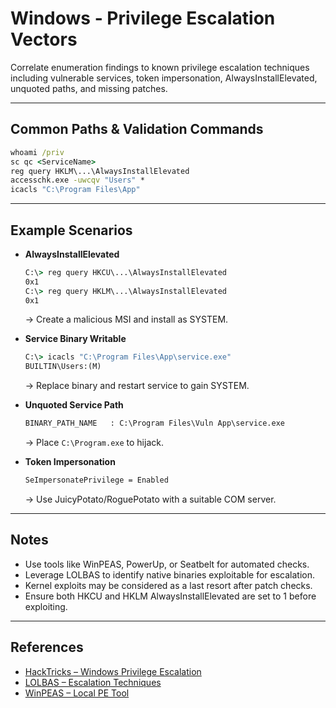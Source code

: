 # Windows - Privilege Escalation Vectors

Correlate enumeration findings to known privilege escalation techniques including vulnerable services, token impersonation, AlwaysInstallElevated, unquoted paths, and missing patches.

---

## Common Paths & Validation Commands

```cmd
whoami /priv
sc qc <ServiceName>
reg query HKLM\...\AlwaysInstallElevated
accesschk.exe -uwcqv "Users" *
icacls "C:\Program Files\App"
```

---

## Example Scenarios

- **AlwaysInstallElevated**
  ```cmd
  C:\> reg query HKCU\...\AlwaysInstallElevated
  0x1
  C:\> reg query HKLM\...\AlwaysInstallElevated
  0x1
  ```
  → Create a malicious MSI and install as SYSTEM.

- **Service Binary Writable**
  ```cmd
  C:\> icacls "C:\Program Files\App\service.exe"
  BUILTIN\Users:(M)
  ```
  → Replace binary and restart service to gain SYSTEM.

- **Unquoted Service Path**
  ```cmd
  BINARY_PATH_NAME   : C:\Program Files\Vuln App\service.exe
  ```
  → Place `C:\Program.exe` to hijack.

- **Token Impersonation**
  ```cmd
  SeImpersonatePrivilege = Enabled
  ```
  → Use JuicyPotato/RoguePotato with a suitable COM server.

---

## Notes

- Use tools like WinPEAS, PowerUp, or Seatbelt for automated checks.
- Leverage LOLBAS to identify native binaries exploitable for escalation.
- Kernel exploits may be considered as a last resort after patch checks.
- Ensure both HKCU and HKLM AlwaysInstallElevated are set to 1 before exploiting.

---

## References

- [HackTricks – Windows Privilege Escalation](https://book.hacktricks.xyz/windows-hardening/windows-local-privilege-escalation)
- [LOLBAS – Escalation Techniques](https://lolbas-project.github.io)
- [WinPEAS – Local PE Tool](https://github.com/carlospolop/PEASS-ng)
